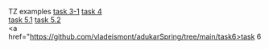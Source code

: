 TZ examples
<a href="https://github.com/vladeismont/adukarSpring/tree/main/task3-1">task 3-1</a>
<a href="https://github.com/vladeismont/adukarSpring/tree/main/task4">task 4</a>
<br>
<a href="https://github.com/vladeismont/adukarSpring/tree/main/task5.1">task 5.1</a>
<a href="https://github.com/vladeismont/adukarSpring/tree/main/task%205.2">task 5.2</a>
<br>
<a href="https://github.com/vladeismont/adukarSpring/tree/main/task6>task 6</a>
